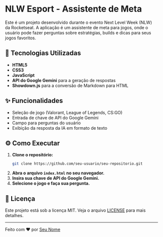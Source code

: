 # NLW Esport - Assistente de Meta

Este é um projeto desenvolvido durante o evento Next Level Week (NLW) da Rocketseat. A aplicação é um assistente de meta para jogos, onde o usuário pode fazer perguntas sobre estratégias, builds e dicas para seus jogos favoritos.

## 🚀 Tecnologias Utilizadas

- **HTML5**
- **CSS3**
- **JavaScript**
- **API do Google Gemini** para a geração de respostas
- **Showdown.js** para a conversão de Markdown para HTML

## ✨ Funcionalidades

- Seleção de jogo (Valorant, League of Legends, CS:GO)
- Entrada de chave de API do Google Gemini
- Campo para perguntas do usuário
- Exibição da resposta da IA em formato de texto

## ⚙️ Como Executar

1.  **Clone o repositório:**
    ```bash
    git clone https://github.com/seu-usuario/seu-repositorio.git
    ```
2.  **Abra o arquivo `index.html` no seu navegador.**
3.  **Insira sua chave de API do Google Gemini.**
4.  **Selecione o jogo e faça sua pergunta.**

## 📝 Licença

Este projeto está sob a licença MIT. Veja o arquivo [LICENSE](LICENSE) para mais detalhes.

---

Feito com ❤️ por [Seu Nome](https://github.com/seu-usuario)

